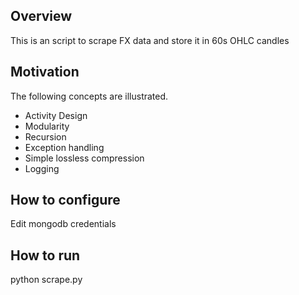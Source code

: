 ## Overview

This is an script to scrape FX data and store it in 60s OHLC candles

## Motivation

The following concepts are illustrated.

* Activity Design  
* Modularity
* Recursion
* Exception handling
* Simple lossless compression 
* Logging 

## How to configure

Edit mongodb credentials 

## How to run

python scrape.py




